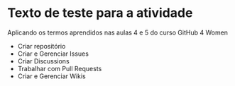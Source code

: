# Texto de teste para a atividade 

Aplicando os termos aprendidos nas aulas 4 e 5 do curso GitHub 4 Women

- Criar repositório
- Criar e Gerenciar Issues
- Criar Discussions
- Trabalhar com Pull Requests
- Criar e Gerenciar Wikis
